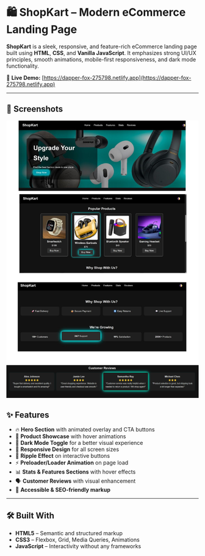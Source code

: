 # 🛍️ ShopKart – Modern eCommerce Landing Page

**ShopKart** is a sleek, responsive, and feature-rich eCommerce landing page built using **HTML**, **CSS**, and **Vanilla JavaScript**. It emphasizes strong UI/UX principles, smooth animations, mobile-first responsiveness, and dark mode functionality.

🔗 **Live Demo:** [https://dapper-fox-275798.netlify.app](https://dapper-fox-275798.netlify.app)

---

## 📸 Screenshots

![ShopKart Product Grid](https://github.com/Turja1347/ShopKart/blob/c21e0a36a71a24de74ad5e6a846a326e7fb0980a/grid.jpg)
![Review section](https://github.com/Turja1347/ShopKart/blob/0d30c6ac8fbd350d9f3a6e330aea0541408ecd58/Screenshot%202025-06-19%20182036.png)

## ✨ Features

- 🔥 **Hero Section** with animated overlay and CTA buttons
- 🛒 **Product Showcase** with hover animations
- 🌙 **Dark Mode Toggle** for a better visual experience
- 📱 **Responsive Design** for all screen sizes
- 🌊 **Ripple Effect** on interactive buttons
- ⚡ **Preloader/Loader Animation** on page load
- 📊 **Stats & Features Sections** with hover effects
- 🗣️ **Customer Reviews** with visual enhancement
- 🎯 **Accessible & SEO-friendly markup**

---

## 🛠️ Built With

- **HTML5** – Semantic and structured markup
- **CSS3** – Flexbox, Grid, Media Queries, Animations
- **JavaScript** – Interactivity without any frameworks




